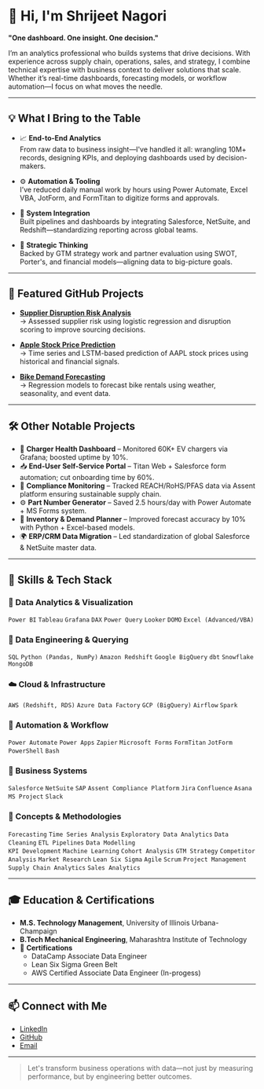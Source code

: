 # 👋 Hi, I'm Shrijeet Nagori

**"One dashboard. One insight. One decision."**

I’m an analytics professional who builds systems that drive decisions. With experience across supply chain, operations, sales, and strategy, I combine technical expertise with business context to deliver solutions that scale. Whether it’s real-time dashboards, forecasting models, or workflow automation—I focus on what moves the needle.

---

## 💡 What I Bring to the Table

- 📈 **End-to-End Analytics**  
  From raw data to business insight—I've handled it all: wrangling 10M+ records, designing KPIs, and deploying dashboards used by decision-makers.

- ⚙️ **Automation & Tooling**  
  I’ve reduced daily manual work by hours using Power Automate, Excel VBA, JotForm, and FormTitan to digitize forms and approvals.

- 🔗 **System Integration**  
  Built pipelines and dashboards by integrating Salesforce, NetSuite, and Redshift—standardizing reporting across global teams.

- 🧠 **Strategic Thinking**  
  Backed by GTM strategy work and partner evaluation using SWOT, Porter's, and financial models—aligning data to big-picture goals.

---

## 📂 Featured GitHub Projects

- **[Supplier Disruption Risk Analysis](https://github.com/snagori28/Supplier-Disruption-Risk-Analysis)**  
  → Assessed supplier risk using logistic regression and disruption scoring to improve sourcing decisions.

- **[Apple Stock Price Prediction](https://github.com/snagori28/Apple-Stock-Price-Prediction)**  
  → Time series and LSTM-based prediction of AAPL stock prices using historical and financial signals.

- **[Bike Demand Forecasting](https://github.com/snagori28/Bike-Demand-Forecasting)**  
  → Regression models to forecast bike rentals using weather, seasonality, and event data.

---

## 🛠️ Other Notable Projects

- 🔋 **Charger Health Dashboard** – Monitored 60K+ EV chargers via Grafana; boosted uptime by 10%.  
- 📥 **End-User Self-Service Portal** – Titan Web + Salesforce form automation; cut onboarding time by 60%.  
- 🧾 **Compliance Monitoring** – Tracked REACH/RoHS/PFAS data via Assent platform ensuring sustainable supply chain.  
- ⚙️ **Part Number Generator** – Saved 2.5 hours/day with Power Automate + MS Forms system.  
- 🚚 **Inventory & Demand Planner** – Improved forecast accuracy by 10% with Python + Excel-based models.  
- 🌍 **ERP/CRM Data Migration** – Led standardization of global Salesforce & NetSuite master data.

---

## 🧰 Skills & Tech Stack

### 🔎 Data Analytics & Visualization  
`Power BI` `Tableau` `Grafana` `DAX` `Power Query` `Looker` `DOMO` `Excel (Advanced/VBA)`

### 🧪 Data Engineering & Querying  
`SQL` `Python (Pandas, NumPy)` `Amazon Redshift` `Google BigQuery` `dbt` `Snowflake` `MongoDB`

### ☁️ Cloud & Infrastructure  
`AWS (Redshift, RDS)` `Azure Data Factory` `GCP (BigQuery)` `Airflow` `Spark`

### 🤖 Automation & Workflow  
`Power Automate` `Power Apps` `Zapier` `Microsoft Forms` `FormTitan` `JotForm` `PowerShell` `Bash`

### 🧩 Business Systems  
`Salesforce` `NetSuite` `SAP` `Assent Compliance Platform` `Jira` `Confluence` `Asana` `MS Project` `Slack`

### 🧠 Concepts & Methodologies  
`Forecasting` `Time Series Analysis` `Exploratory Data Analytics` `Data Cleaning` `ETL Pipelines` `Data Modelling`  
`KPI Development` `Machine Learning` `Cohort Analysis` `GTM Strategy` `Competitor Analysis` `Market Research` 
`Lean Six Sigma` `Agile` `Scrum` `Project Management` `Supply Chain Analytics` `Sales Analytics`

---

## 🎓 Education & Certifications

- **M.S. Technology Management**, University of Illinois Urbana-Champaign  
- **B.Tech Mechanical Engineering**, Maharashtra Institute of Technology  
- 📜 **Certifications**  
  - DataCamp Associate Data Engineer 
  - Lean Six Sigma Green Belt
  - AWS Certified Associate Data Engineer (In-progess)

---

## 📫 Connect with Me

- [LinkedIn](https://www.linkedin.com/in/shrijeetnagori)  
- [GitHub](https://github.com/snagori28)  
- [Email](shrijeetnagori28@outlook.com) 

---

> Let's transform business operations with data—not just by measuring performance, but by engineering better outcomes.
